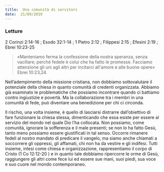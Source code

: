 ```yaml
---
title:  Una comunità di servitori
date:  21/09/2019
---
```


### Letture
2 Corinzi 2:14-16 ; Esodo 32:1-14 ; 1 Pietro 2:12 ; Filippesi 2:15 ; Efesini 2:19 ; Ebrei 10:23-25 

> <p></p>
> «Manteniamo ferma la confessione della nostra speranza, senza vacillare; perché fedele è colui che ha fatto le promesse. Facciamo attenzione gli uni agli altri per incitarci all'amore e alle buone opere» Ebrei 10:23,24.

Nell’adempimento della missione cristiana, non dobbiamo sottovalutare il potenziale della chiesa in quanto comunità di credenti organizzata. Abbiamo già esaminato le problematiche che possiamo incontrare quando ci battiamo contro ingiustizie e povertà. Ma la collaborazione tra i membri in una comunità di fede, può diventare una benedizione per chi ci circonda.

Il rischio, una volta insieme, è quello di lasciarsi distrarre dall’obiettivo di fare funzionare la chiesa stessa, dimenticando che essa esiste per essere al servizio del mondo nel quale Dio l’ha collocata. Non possiamo, come comunità, ignorare la sofferenza e il male presenti; se non lo ha fatto Gesù, tanto meno possiamo essere giustificati in tal senso. Occorre rimanere fedeli al nostro mandato di predicare il vangelo, ma siamo anche chiamati a soccorrere gli oppressi, gli affamati, chi non ha da vestire e gli indifesi. Tutti insieme, intesi come chiesa e organizzazione, rappresentiamo il corpo di Cristo (1 Co 12:12-20 ) e in quanto tale dobbiamo ripercorre le orme di Gesù, raggiungere gli altri come fece lui ed essere sue mani, suoi piedi, sua voce e suo cuore nel mondo contemporaneo.